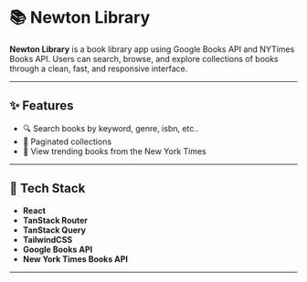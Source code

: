 # 📚 Newton Library

**Newton Library** is a book library app using Google Books API and NYTimes Books API. Users can search, browse, and explore collections of books through a clean, fast, and responsive interface.

---

## ✨ Features

- 🔍 Search books by keyword, genre, isbn, etc..
- 📖 Paginated collections 
- 🌟 View trending books from the New York Times

---

## 🚀 Tech Stack

- **React**
- **TanStack Router** 
- **TanStack Query** 
- **TailwindCSS** 
- **Google Books API** 
- **New York Times Books API** 

---